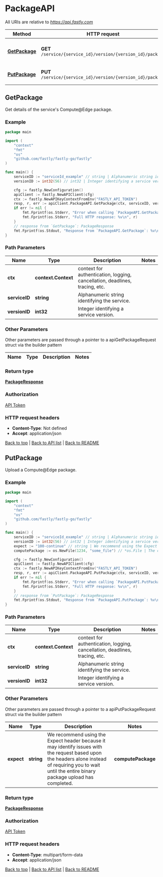 # PackageAPI

All URIs are relative to *https://api.fastly.com*

Method | HTTP request | Description
------------- | ------------- | -------------
[**GetPackage**](PackageAPI.md#GetPackage) | **GET** `/service/{service_id}/version/{version_id}/package` | Get details of the service&#39;s Compute@Edge package.
[**PutPackage**](PackageAPI.md#PutPackage) | **PUT** `/service/{service_id}/version/{version_id}/package` | Upload a Compute@Edge package.



## GetPackage

Get details of the service's Compute@Edge package.



### Example

```go
package main

import (
    "context"
    "fmt"
    "os"
    "github.com/fastly/fastly-go/fastly"
)

func main() {
    serviceID := "serviceId_example" // string | Alphanumeric string identifying the service.
    versionID := int32(56) // int32 | Integer identifying a service version.

    cfg := fastly.NewConfiguration()
    apiClient := fastly.NewAPIClient(cfg)
    ctx := fastly.NewAPIKeyContextFromEnv("FASTLY_API_TOKEN")
    resp, r, err := apiClient.PackageAPI.GetPackage(ctx, serviceID, versionID).Execute()
    if err != nil {
        fmt.Fprintf(os.Stderr, "Error when calling `PackageAPI.GetPackage`: %v\n", err)
        fmt.Fprintf(os.Stderr, "Full HTTP response: %v\n", r)
    }
    // response from `GetPackage`: PackageResponse
    fmt.Fprintf(os.Stdout, "Response from `PackageAPI.GetPackage`: %v\n", resp)
}
```

### Path Parameters


Name | Type | Description  | Notes
------------- | ------------- | ------------- | -------------
**ctx** | **context.Context** | context for authentication, logging, cancellation, deadlines, tracing, etc.
**serviceID** | **string** | Alphanumeric string identifying the service. | 
**versionID** | **int32** | Integer identifying a service version. | 

### Other Parameters

Other parameters are passed through a pointer to a apiGetPackageRequest struct via the builder pattern


Name | Type | Description  | Notes
------------- | ------------- | ------------- | -------------


### Return type

[**PackageResponse**](PackageResponse.md)

### Authorization

[API Token](https://developer.fastly.com/reference/api/#authentication)

### HTTP request headers

- **Content-Type**: Not defined
- **Accept**: application/json

[Back to top](#) | [Back to API list](../README.md#documentation-for-api-endpoints) | [Back to README](../README.md)


## PutPackage

Upload a Compute@Edge package.



### Example

```go
package main

import (
    "context"
    "fmt"
    "os"
    "github.com/fastly/fastly-go/fastly"
)

func main() {
    serviceID := "serviceId_example" // string | Alphanumeric string identifying the service.
    versionID := int32(56) // int32 | Integer identifying a service version.
    expect := "100-continue" // string | We recommend using the Expect header because it may identify issues with the request based upon the headers alone instead of requiring you to wait until the entire binary package upload has completed. (optional)
    computePackage := os.NewFile(1234, "some_file") // *os.File | The content of the Wasm binary package. (optional)

    cfg := fastly.NewConfiguration()
    apiClient := fastly.NewAPIClient(cfg)
    ctx := fastly.NewAPIKeyContextFromEnv("FASTLY_API_TOKEN")
    resp, r, err := apiClient.PackageAPI.PutPackage(ctx, serviceID, versionID).Expect(expect).ComputePackage(computePackage).Execute()
    if err != nil {
        fmt.Fprintf(os.Stderr, "Error when calling `PackageAPI.PutPackage`: %v\n", err)
        fmt.Fprintf(os.Stderr, "Full HTTP response: %v\n", r)
    }
    // response from `PutPackage`: PackageResponse
    fmt.Fprintf(os.Stdout, "Response from `PackageAPI.PutPackage`: %v\n", resp)
}
```

### Path Parameters


Name | Type | Description  | Notes
------------- | ------------- | ------------- | -------------
**ctx** | **context.Context** | context for authentication, logging, cancellation, deadlines, tracing, etc.
**serviceID** | **string** | Alphanumeric string identifying the service. | 
**versionID** | **int32** | Integer identifying a service version. | 

### Other Parameters

Other parameters are passed through a pointer to a apiPutPackageRequest struct via the builder pattern


Name | Type | Description  | Notes
------------- | ------------- | ------------- | -------------
 **expect** | **string** | We recommend using the Expect header because it may identify issues with the request based upon the headers alone instead of requiring you to wait until the entire binary package upload has completed. |  **computePackage** | ***os.File** | The content of the Wasm binary package. | 

### Return type

[**PackageResponse**](PackageResponse.md)

### Authorization

[API Token](https://developer.fastly.com/reference/api/#authentication)

### HTTP request headers

- **Content-Type**: multipart/form-data
- **Accept**: application/json

[Back to top](#) | [Back to API list](../README.md#documentation-for-api-endpoints) | [Back to README](../README.md)
